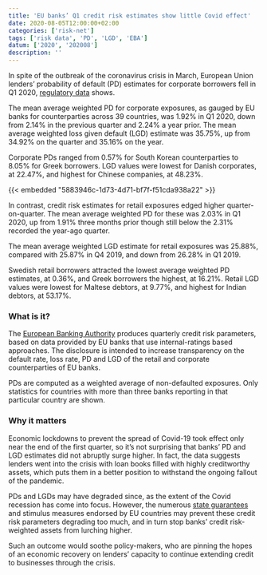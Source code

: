```yaml
---
title: 'EU banks’ Q1 credit risk estimates show little Covid effect'
date: 2020-08-05T12:00:00+02:00
categories: ['risk-net']
tags: ['risk data', 'PD', 'LGD', 'EBA']
datum: ['2020', '202008']
description: ''
---
```


In spite of the outbreak of the coronavirus crisis in March, European Union lenders’ probability of default (PD) estimates for corporate borrowers fell in Q1 2020, [regulatory data](https://eba.europa.eu/risk-analysis-and-data/risk-dashboard) shows.

The mean average weighted PD for corporate exposures, as gauged by EU banks for counterparties across 39 countries, was 1.92% in Q1 2020, down from 2.14% in the previous quarter and 2.24% a year prior. The mean average weighted loss given default (LGD) estimate was 35.75%, up from 34.92% on the quarter and 35.16% on the year.

Corporate PDs ranged from 0.57% for South Korean counterparties to 8.05% for Greek borrowers. LGD values were lowest for Danish corporates, at 22.47%, and highest for Chinese companies, at 48.23%.

{{< embedded "5883946c-1d73-4d71-bf7f-f51cda938a22" >}}

In contrast, credit risk estimates for retail exposures edged higher quarter-on-quarter. The mean average weighted PD for these was 2.03% in Q1 2020, up from 1.91% three months prior though still below the 2.31% recorded the year-ago quarter.

The mean average weighted LGD estimate for retail exposures was 25.88%, compared with 25.87% in Q4 2019, and down from 26.28% in Q1 2019.

Swedish retail borrowers attracted the lowest average weighted PD estimates, at 0.36%, and Greek borrowers the highest, at 16.21%. Retail LGD values were lowest for Maltese debtors, at 9.77%, and highest for Indian debtors, at 53.17%.

### What is it?

The [European Banking Authority](https://eba.europa.eu/risk-analysis-and-data/risk-dashboard) produces quarterly credit risk parameters, based on data provided by EU banks that use internal-ratings based approaches. The disclosure is intended to increase transparency on the default rate, loss rate, PD and LGD of the retail and corporate counterparties of EU banks.

PDs are computed as a weighted average of non-defaulted exposures. Only statistics for countries with more than three banks reporting in that particular country are shown.

### Why it matters

Economic lockdowns to prevent the spread of Covid-19 took effect only near the end of the first quarter, so it’s not surprising that banks’ PD and LGD estimates did not abruptly surge higher. In fact, the data suggests lenders went into the crisis with loan books filled with highly creditworthy assets, which puts them in a better position to withstand the ongoing fallout of the pandemic.

PDs and LGDs may have degraded since, as the extent of the Covid recession has come into focus. However, the numerous [state guarantees](https://www.risk.net/risk-quantum/7511896/eu-banks-eye-bad-loan-relief-from-state-guarantees) and stimulus measures endorsed by EU countries may prevent these credit risk parameters degrading too much, and in turn stop banks’ credit risk-weighted assets from lurching higher.

Such an outcome would soothe policy-makers, who are pinning the hopes of an economic recovery on lenders’ capacity to continue extending credit to businesses through the crisis.

